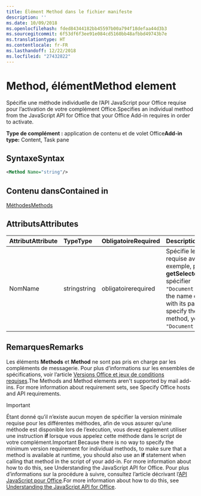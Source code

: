 ```yaml
---
title: Élément Method dans le fichier manifeste
description: ''
ms.date: 10/09/2018
ms.openlocfilehash: fded84344182bb45597b00a794f18defaa44d3b3
ms.sourcegitcommit: 6f53df6f3ee91e084cd5160bb48afbbd49743b7e
ms.translationtype: HT
ms.contentlocale: fr-FR
ms.lasthandoff: 12/22/2018
ms.locfileid: "27432822"
---
```

# <a name="method-element"></a><span data-ttu-id="a3caa-102">Method, élément</span><span class="sxs-lookup"><span data-stu-id="a3caa-102">Method element</span></span>

<span data-ttu-id="a3caa-103">Spécifie une méthode individuelle de l’API JavaScript pour Office requise pour l’activation de votre complément Office.</span><span class="sxs-lookup"><span data-stu-id="a3caa-103">Specifies an individual method from the JavaScript API for Office that your Office Add-in requires in order to activate.</span></span>

<span data-ttu-id="a3caa-104">**Type de complément :** application de contenu et de volet Office</span><span class="sxs-lookup"><span data-stu-id="a3caa-104">**Add-in type:** Content, Task pane</span></span>

## <a name="syntax"></a><span data-ttu-id="a3caa-105">Syntaxe</span><span class="sxs-lookup"><span data-stu-id="a3caa-105">Syntax</span></span>

```XML
<Method Name="string"/>
```

## <a name="contained-in"></a><span data-ttu-id="a3caa-106">Contenu dans</span><span class="sxs-lookup"><span data-stu-id="a3caa-106">Contained in</span></span>

[<span data-ttu-id="a3caa-107">Méthodes</span><span class="sxs-lookup"><span data-stu-id="a3caa-107">Methods</span></span>](methods.md)

## <a name="attributes"></a><span data-ttu-id="a3caa-108">Attributs</span><span class="sxs-lookup"><span data-stu-id="a3caa-108">Attributes</span></span>

|<span data-ttu-id="a3caa-109">**Attribut**</span><span class="sxs-lookup"><span data-stu-id="a3caa-109">**Attribute**</span></span>|<span data-ttu-id="a3caa-110">**Type**</span><span class="sxs-lookup"><span data-stu-id="a3caa-110">**Type**</span></span>|<span data-ttu-id="a3caa-111">**Obligatoire**</span><span class="sxs-lookup"><span data-stu-id="a3caa-111">**Required**</span></span>|<span data-ttu-id="a3caa-112">**Description**</span><span class="sxs-lookup"><span data-stu-id="a3caa-112">**Description**</span></span>|
|:-----|:-----|:-----|:-----|
|<span data-ttu-id="a3caa-113">Nom</span><span class="sxs-lookup"><span data-stu-id="a3caa-113">Name</span></span>|<span data-ttu-id="a3caa-114">string</span><span class="sxs-lookup"><span data-stu-id="a3caa-114">string</span></span>|<span data-ttu-id="a3caa-115">obligatoire</span><span class="sxs-lookup"><span data-stu-id="a3caa-115">required</span></span>|<span data-ttu-id="a3caa-p101">Spécifie le nom de la méthode qualifiée requise avec son objet parent. Par exemple, pour spécifier la méthode **getSelectedDataAsync**, vous devez spécifier `"Document.getSelectedDataAsync"`.</span><span class="sxs-lookup"><span data-stu-id="a3caa-p101">Specifies the name of the required method qualified with its parent object. For example, to specify the  **getSelectedDataAsync** method, you must specify `"Document.getSelectedDataAsync"`.</span></span>|

## <a name="remarks"></a><span data-ttu-id="a3caa-118">Remarques</span><span class="sxs-lookup"><span data-stu-id="a3caa-118">Remarks</span></span>

<span data-ttu-id="a3caa-119">Les éléments **Methods** et **Method** ne sont pas pris en charge par les compléments de messagerie. Pour plus d’informations sur les ensembles de spécifications, voir l’article [Versions Office et jeux de conditions requises](https://docs.microsoft.com/office/dev/add-ins/develop/office-versions-and-requirement-sets).</span><span class="sxs-lookup"><span data-stu-id="a3caa-119">The  Methods and Method elements aren't supported by mail add-ins. For more information about requirement sets, see Specify Office hosts and API requirements.</span></span>

> [!IMPORTANT] 
> <span data-ttu-id="a3caa-120">Étant donné qu’il n’existe aucun moyen de spécifier la version minimale requise pour les différentes méthodes, afin de vous assurer qu’une méthode est disponible lors de l’exécution, vous devez également utiliser une instruction **if** lorsque vous appelez cette méthode dans le script de votre complément.</span><span class="sxs-lookup"><span data-stu-id="a3caa-120">Important  Because there is no way to specify the minimum version requirement for individual methods, to make sure that a method is available at runtime, you should also use an  **if** statement when calling that method in the script of your add-in. For more information about how to do this, see Understanding the JavaScript API for Office.</span></span> <span data-ttu-id="a3caa-121">Pour plus d’informations sur la procédure à suivre, consultez l’article décrivant l’[API JavaScript pour Office](https://docs.microsoft.com/office/dev/add-ins/develop/understanding-the-javascript-api-for-office).</span><span class="sxs-lookup"><span data-stu-id="a3caa-121">For more information about how to do this, see [Understanding the JavaScript API for Office](https://docs.microsoft.com/office/dev/add-ins/develop/understanding-the-javascript-api-for-office).</span></span>

